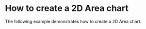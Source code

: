 # How to create a 2D Area chart


<p>The following example demonstrates how to create a 2D Area chart.</p>

<br/>


